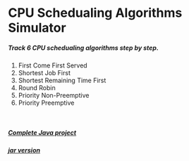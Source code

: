 CPU Schedualing Algorithms Simulator
====================================
<h5>Track 6 CPU schedualing algorithms step by step.</h5>
<ol>
<li> First Come First Served </li>
<li> Shortest Job First </li>
<li> Shortest Remaining Time First </li>
<li> Round Robin </li>
<li> Priority Non-Preemptive </li>
<li> Priority Preemptive </li>
</ol>
</br>
<h5> <a href="http://goo.gl/aUuI2Z"> Complete Java project </a> </h5>
<h5> <a href="http://goo.gl/xYM5xM"> jar version </a> </h5>
